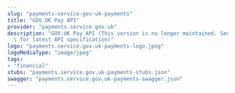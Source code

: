 ```yaml
---
slug: "payments-service-gov-uk-payments"
title: "GOV.UK Pay API"
provider: "payments.service.gov.uk"
description: "GOV.UK Pay API (This version is no longer maintained. See openapi/publicapi_spec.json\
  \ for latest API specification)"
logo: "payments.service.gov.uk-payments-logo.jpeg"
logoMediaType: "image/jpeg"
tags:
- "financial"
stubs: "payments.service.gov.uk-payments-stubs.json"
swagger: "payments.service.gov.uk-payments-swagger.json"
---
```

